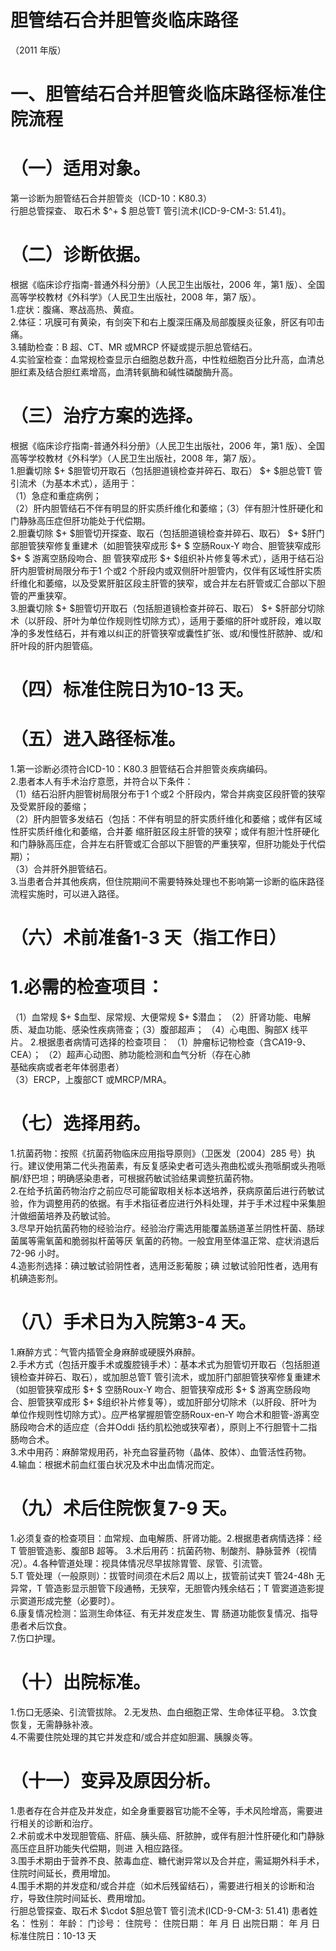 # 胆管结石合并胆管炎临床路径  
（2011 年版）  
# 一、胆管结石合并胆管炎临床路径标准住院流程  
# （一）适用对象。  
第一诊断为胆管结石合并胆管炎（ICD-10：K80.3）  
行胆总管探查、 取石术 $^+ $ 胆总管T 管引流术(ICD-9-CM-3:  51.41)。  
# （二）诊断依据。  
根据《临床诊疗指南-普通外科分册》（人民卫生出版社，2006 年，第1 版）、全国高等学校教材《外科学》（人民卫生出版社，2008 年，第7 版）。  
1.症状：腹痛、寒战高热、黄疸。  
2.体征：巩膜可有黄染，有剑突下和右上腹深压痛及局部腹膜炎征象，肝区有叩击痛。  
3.辅助检查：B 超、CT、MR 或MRCP 怀疑或提示胆总管结石。  
4.实验室检查：血常规检查显示白细胞总数升高，中性粒细胞百分比升高，血清总胆红素及结合胆红素增高，血清转氨酶和碱性磷酸酶升高。  
# （三）治疗方案的选择。  
根据《临床诊疗指南-普通外科分册》（人民卫生出版社，2006 年，第1 版）、全国高等学校教材《外科学》（人民卫生出版社，2008 年，第7 版）。  
1.胆囊切除 $+ $胆管切开取石（包括胆道镜检查并碎石、取石） $+ $胆总管T 管引流术（为基本术式），适用于：  
（1）急症和重症病例；  
（2）肝内胆管结石不伴有明显的肝实质纤维化和萎缩；（3）伴有胆汁性肝硬化和门静脉高压症但肝功能处于代偿期。  
2.胆囊切除 $+ $胆管切开探查、取石（包括胆道镜检查并碎石、取石） $+ $肝门部胆管狭窄修复重建术（如胆管狭窄成形 $+ $ 空肠Roux-Y 吻合、胆管狭窄成形 $+ $ 游离空肠段吻合、胆 管狭窄成形 $+ $组织补片修复等术式），适用于结石沿肝内胆管树局限分布于1 个或2 个肝段内或双侧肝叶胆管内，仅伴有区域性肝实质纤维化和萎缩，以及受累肝脏区段主肝管的狭窄，或合并左右肝管或汇合部以下胆管的严重狭窄。  
3.胆囊切除 $+ $胆管切开取石（包括胆道镜检查并碎石、取石） $+ $肝部分切除术（以肝段、肝叶为单位作规则性切除方式），适用于萎缩的肝叶或肝段，难以取净的多发性结石，并有难以纠正的肝管狭窄或囊性扩张、或/和慢性肝脓肿、或/和肝叶段的肝内胆管癌。  
# （四）标准住院日为10-13 天。  
# （五）进入路径标准。  
1.第一诊断必须符合ICD-10：K80.3 胆管结石合并胆管炎疾病编码。  
2.患者本人有手术治疗意愿，并符合以下条件：  
（1）结石沿肝内胆管树局限分布于1 个或2 个肝段内，常合并病变区段肝管的狭窄及受累肝段的萎缩；  
（2）肝内胆管多发结石（包括：不伴有明显的肝实质纤维化和萎缩；或伴有区域性肝实质纤维化和萎缩，合并萎 缩肝脏区段主肝管的狭窄；或伴有胆汁性肝硬化和门静脉高压症，合并左右肝管或汇合部以下胆管的严重狭窄，但肝功能处于代偿期）；  
（3）合并肝外胆管结石。  
3.当患者合并其他疾病，但住院期间不需要特殊处理也不影响第一诊断的临床路径流程实施时，可以进入路径。  
# （六）术前准备1-3 天（指工作日）  
# 1.必需的检查项目：  
（1）血常规 $+ $血型、尿常规、大便常规 $+ $潜血； （2）肝肾功能、电解质、凝血功能、感染性疾病筛查；（3）腹部超声； （4）心电图、胸部X 线平片。  2.根据患者病情可选择的检查项目： （1）肿瘤标记物检查（含CA19-9、CEA）； （2）超声心动图、肺功能检测和血气分析（存在心肺  
基础疾病或者老年体弱患者）  
（3）ERCP，上腹部CT 或MRCP/MRA。  
# （七）选择用药。  
1.抗菌药物：按照《抗菌药物临床应用指导原则》（卫医发〔2004〕285 号）执行。建议使用第二代头孢菌素，有反复感染史者可选头孢曲松或头孢哌酮或头孢哌酮/舒巴坦；明确感染患者，可根据药敏试验结果调整抗菌药物。  
2.在给予抗菌药物治疗之前应尽可能留取相关标本送培养，获病原菌后进行药敏试验，作为调整用药的依据。有手术指征者应进行外科处理，并于手术过程中采集胆汁做细菌培养及药敏试验。  
3.尽早开始抗菌药物的经验治疗。经验治疗需选用能覆盖肠道革兰阴性杆菌、肠球菌属等需氧菌和脆弱拟杆菌等厌 氧菌的药物。一般宜用至体温正常、症状消退后72-96 小时。  
4.造影剂选择：碘过敏试验阴性者，选用泛影葡胺；碘 过敏试验阳性者，选用有机碘造影剂。  
# （八）手术日为入院第3-4 天。  
1.麻醉方式：气管内插管全身麻醉或硬膜外麻醉。  
2.手术方式（包括开腹手术或腹腔镜手术）：基本术式为胆管切开取石（包括胆道镜检查并碎石、取石），或加胆总管T 管引流术，或加肝门部胆管狭窄修复重建术（如胆管狭窄成形 $+ $ 空肠Roux-Y 吻合、胆管狭窄成形 $+ $ 游离空肠段吻  
合、胆管狭窄成形 $+ $组织补片修复等），或加肝部分切除术（以肝段、肝叶为单位作规则性切除方式）。应严格掌握胆管空肠Roux-en-Y 吻合术和胆管-游离空肠段吻合术的适应症（合并Oddi 括约肌松弛或狭窄者），原则上不行胆管十二指肠吻合术。  
3.术中用药：麻醉常规用药，补充血容量药物（晶体、胶体）、血管活性药物。  
4.输血：根据术前血红蛋白状况及术中出血情况而定。  
# （九）术后住院恢复7-9 天。  
1.必须复查的检查项目：血常规、血电解质、肝肾功能。2.根据患者病情选择：经T 管胆管造影、腹部B 超等。 3.术后用药：抗菌药物、制酸剂、静脉营养（视情况）。4.各种管道处理：视具体情况尽早拔除胃管、尿管、引流管。  
5.T 管处理（一般原则）：拔管时间须在术后2 周以上，拔管前试夹T 管24-48h 无异常，T 管造影显示胆管下段通畅，无狭窄，无胆管内残余结石；T 管窦道造影提示窦道形成完整（必要时）。  
6.康复情况检测：监测生命体征、有无并发症发生、胃 肠道功能恢复情况、指导患者术后饮食。  
7.伤口护理。  
# （十）出院标准。  
1.伤口无感染、引流管拔除。 2.无发热、血白细胞正常、生命体征平稳。 3.饮食恢复，无需静脉补液。  
4.不需要住院处理的其它并发症和/或合并症如胆漏、胰腺炎等。  
# （十一）变异及原因分析。  
1.患者存在合并症及并发症，如全身重要器官功能不全等，手术风险增高，需要进行相关的诊断和治疗。  
2.术前或术中发现胆管癌、肝癌、胰头癌、肝脓肿，或伴有胆汁性肝硬化和门静脉高压症且肝功能失代偿期，则进 入相应路径。  
3.围手术期由于营养不良、脓毒血症、糖代谢异常以及合并症，需延期外科手术，住院时间延长，费用增加。  
4.围手术期的并发症和/或合并症（如术后残留结石），需要进行相关的诊断和治疗，导致住院时间延长、费用增加。  
行胆总管探查、取石术 $\cdot $胆总管T 管引流术(ICD-9-CM-3: 51.41) 患者姓名：       性别：    年龄：    门诊号：        住院号：           住院日期：      年   月  日   出院日期：      年   月  日   标准住院日：10-13 天  
